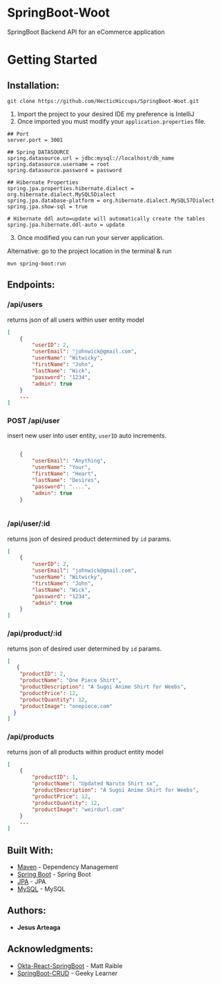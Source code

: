 # SpringBoot-Woot
SpringBoot Backend API for an eCommerce application

# Getting Started

## Installation:
```shell
git clone https://github.com/HecticHiccups/SpringBoot-Woot.git
```
1. Import the project to your desired IDE my preference is IntelliJ
2. Once imported you must modify your `application.properties` file.

```shell
## Port
server.port = 3001

## Spring DATASOURCE
spring.datasource.url = jdbc:mysql://localhost/db_name
spring.datasource.username = root
spring.datasource.password = password

## Hibernate Properties
spring.jpa.properties.hibernate.dialect = org.hibernate.dialect.MySQL5Dialect
spring.jpa.database-platform = org.hibernate.dialect.MySQL57Dialect
spring.jpa.show-sql = true

# Hibernate ddl auto=update will automatically create the tables
spring.jpa.hibernate.ddl-auto = update

```
3. Once modified you can run your server application.

Alternative: go to the project location in the terminal & run 
```shell
mvn spring-boot:run
```

## Endpoints:

### /api/users
returns json of all users within user entity model

```json
[
    {
        "userID": 2,
        "userEmail": "johnwick@gmail.com",
        "userName": "Witwicky",
        "firstName": "John",
        "lastName": "Wick",
        "password": "1234",
        "admin": true
    }
    ... 
]
```


### POST /api/user
insert new user into user entity, `userID` auto increments.

```json

    {
        "userEmail": "Anything",
        "userName": "Your",
        "firstName": "Heart",
        "lastName": "Desires",
        "password": "....",
        "admin": true
    }
    
```

### /api/user/:id
returns json of desired product determined by `id` params.

```json
[
    {
        "userID": 2,
        "userEmail": "johnwick@gmail.com",
        "userName": "Witwicky",
        "firstName": "John",
        "lastName": "Wick",
        "password": "1234",
        "admin": true
    }
]
```


### /api/product/:id
returns json of desired user determined by `id` params.

```json
[
   {
    "productID": 2,
    "productName": "One Piece Shirt",
    "productDescription": "A Sugoi Anime Shirt for Weebs",
    "productPrice": 12,
    "productQuantity": 12,
    "productImage": "onepiece.com"
  }
]
```

### /api/products
returns json of all products within product entity model

```json
[
    {
        "productID": 1,
        "productName": "Updated Naruto Shirt xx",
        "productDescription": "A Sugoi Anime Shirt for Weebs",
        "productPrice": 12,
        "productQuantity": 12,
        "productImage": "weirdurl.com"
    }
    ... 
]
```
## Built With:
* [Maven](https://maven.apache.org/) - Dependency Management
* [Spring Boot](https://spring.io/projects/spring-boot) - Spring Boot
* [JPA](https://spring.io/projects/spring-data-jpa) - JPA
* [MySQL](https://www.mysql.com/) - MySQL

## Authors:
* **Jesus Arteaga**

## Acknowledgments:
* [Okta-React-SpringBoot](https://developer.okta.com/blog/2018/07/19/simple-crud-react-and-spring-boot) - Matt Raible
* [SpringBoot-CRUD](https://geekylearner.com/spring-boot-with-rest-api-example-using-spring-boot-with-jpa/) - Geeky Learner

